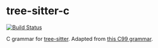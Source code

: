 tree-sitter-c
==================

[![Build Status](https://travis-ci.org/maxbrunsfeld/tree-sitter-c.svg?branch=master)](https://travis-ci.org/maxbrunsfeld/tree-sitter-c)

C grammar for [tree-sitter](https://github.com/maxbrunsfeld/tree-sitter). Adapted from [this C99 grammar](http://slps.github.io/zoo/c/iso-9899-tc3.html#designation).
